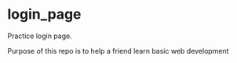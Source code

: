 # login_page
Practice login page.

Purpose of this repo is to help a friend learn basic web development
